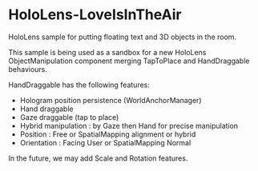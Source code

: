 # HoloLens-LoveIsInTheAir

HoloLens sample for putting floating text and 3D objects in the room.

This sample is being used as a sandbox for a new HoloLens ObjectManipulation component merging TapToPlace and HandDraggable behaviours.

HandDraggable has the following features:
- Hologram position persistence (WorldAnchorManager)
- Hand draggable
- Gaze draggable (tap to place)
- Hybrid manipulation : by Gaze then Hand for precise manipulation
- Position : Free or SpatialMapping alignment or hybrid
- Orientation : Facing User or SpatialMapping Normal

In the future, we may add Scale and Rotation features.